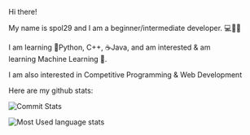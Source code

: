 Hi there!

My name is spol29 and I am a beginner/intermediate developer. 💻👨‍💻

I am learning 🐍Python, C++, ☕Java, and am interested & am learning Machine Learning 🤖. 

I am also interested in Competitive Programming & Web Development

Here are my github stats:


![Commit Stats](https://github-readme-stats.vercel.app/api?username=spol-29&show_icons=true&theme=onedark&layout=compact)

![Most Used language stats](https://github-readme-stats.vercel.app/api/top-langs/?username=spol-29&layout=compact&theme=onedark)
